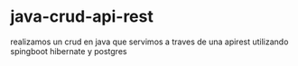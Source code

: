 # java-crud-api-rest
realizamos un crud en java que servimos a traves de una apirest utilizando spingboot hibernate y postgres
